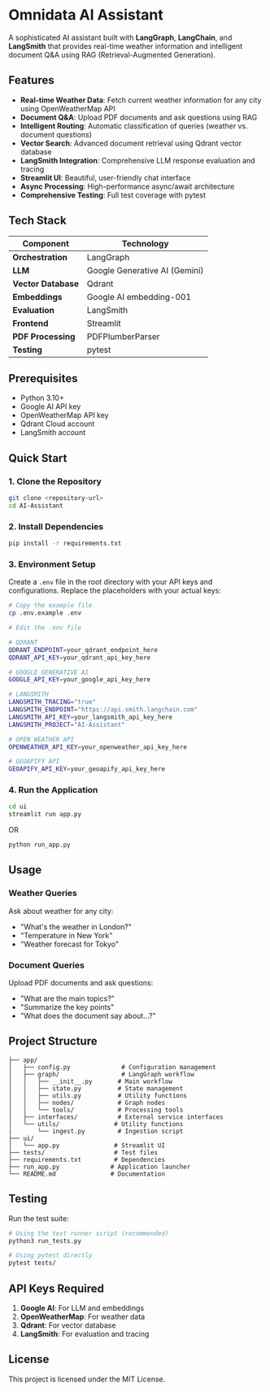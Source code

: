 # Omnidata AI Assistant

A sophisticated AI assistant built with **LangGraph**, **LangChain**, and **LangSmith** that provides real-time weather information and intelligent document Q&A using RAG (Retrieval-Augmented Generation).

## Features

- **Real-time Weather Data**: Fetch current weather information for any city using OpenWeatherMap API
- **Document Q&A**: Upload PDF documents and ask questions using RAG
- **Intelligent Routing**: Automatic classification of queries (weather vs. document questions)
- **Vector Search**: Advanced document retrieval using Qdrant vector database
- **LangSmith Integration**: Comprehensive LLM response evaluation and tracing
- **Streamlit UI**: Beautiful, user-friendly chat interface
- **Async Processing**: High-performance async/await architecture
- **Comprehensive Testing**: Full test coverage with pytest


## Tech Stack

| Component           | Technology                    |
| ------------------- | ----------------------------- |
| **Orchestration**   | LangGraph                     |
| **LLM**             | Google Generative AI (Gemini) |
| **Vector Database** | Qdrant                        |
| **Embeddings**      | Google AI embedding-001       |
| **Evaluation**      | LangSmith                     |
| **Frontend**        | Streamlit                     |
| **PDF Processing**  | PDFPlumberParser              |
| **Testing**         | pytest                        |

## Prerequisites

- Python 3.10+
- Google AI API key
- OpenWeatherMap API key
- Qdrant Cloud account
- LangSmith account

## Quick Start

### 1. Clone the Repository

```bash
git clone <repository-url>
cd AI-Assistant
```

### 2. Install Dependencies

```bash
pip install -r requirements.txt
```

### 3. Environment Setup

Create a `.env` file in the root directory with your API keys and configurations. Replace the placeholders with your actual keys:

```bash
# Copy the example file
cp .env.example .env

# Edit the .env file

# QDRANT
QDRANT_ENDPOINT=your_qdrant_endpoint_here
QDRANT_API_KEY=your_qdrant_api_key_here

# GOOGLE GENERATIVE AI
GOOGLE_API_KEY=your_google_api_key_here

# LANGSMITH
LANGSMITH_TRACING="true"
LANGSMITH_ENDPOINT="https://api.smith.langchain.com"
LANGSMITH_API_KEY=your_langsmith_api_key_here
LANGSMITH_PROJECT="AI-Assistant"

# OPEN WEATHER API
OPENWEATHER_API_KEY=your_openweather_api_key_here 

# GEOAPIFY API
GEOAPIFY_API_KEY=your_geoapify_api_key_here
```

### 4. Run the Application

```bash
cd ui
streamlit run app.py
```

OR

```bash
python run_app.py
```

## Usage

### Weather Queries

Ask about weather for any city:
- "What's the weather in London?"
- "Temperature in New York"
- "Weather forecast for Tokyo"

### Document Queries

Upload PDF documents and ask questions:
- "What are the main topics?"
- "Summarize the key points"
- "What does the document say about...?"

## Project Structure

```
├── app/
│   ├── config.py              # Configuration management
│   ├── graph/                 # LangGraph workflow
│   │   ├── __init__.py       # Main workflow
│   │   ├── state.py          # State management
│   │   ├── utils.py          # Utility functions
│   │   ├── nodes/            # Graph nodes
│   │   └── tools/            # Processing tools
│   ├── interfaces/           # External service interfaces
│   └── utils/               # Utility functions
|       └── ingest.py         # Ingestion script
├── ui/
│   └── app.py               # Streamlit UI
├── tests/                   # Test files
├── requirements.txt         # Dependencies
├── run_app.py              # Application launcher
└── README.md               # Documentation
```

## Testing

Run the test suite:

```bash
# Using the test runner script (recommended)
python3 run_tests.py

# Using pytest directly
pytest tests/
```

## API Keys Required

1. **Google AI**: For LLM and embeddings
2. **OpenWeatherMap**: For weather data
3. **Qdrant**: For vector database
4. **LangSmith**: For evaluation and tracing

## License

This project is licensed under the MIT License.
